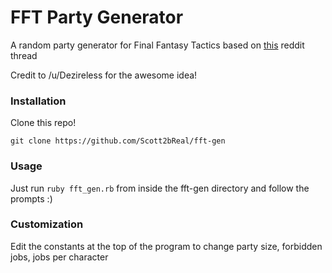 # FFT Party Generator

A random party generator for Final Fantasy Tactics based on [this](https://www.reddit.com/r/finalfantasytactics/comments/q7dl5a/thought_of_an_interesting_playthough_challenge/) reddit thread

Credit to /u/Dezireless for the awesome idea!

### Installation

Clone this repo!

`git clone https://github.com/Scott2bReal/fft-gen`

### Usage

Just run `ruby fft_gen.rb` from inside the fft-gen directory and follow the prompts :)

### Customization

Edit the constants at the top of the program to change party size, forbidden
jobs, jobs per character
